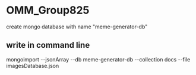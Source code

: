 # OMM_Group825
create mongo database with name "meme-generator-db"

## write in command line
mongoimport --jsonArray --db meme-generator-db --collection docs --file imagesDatabase.json
